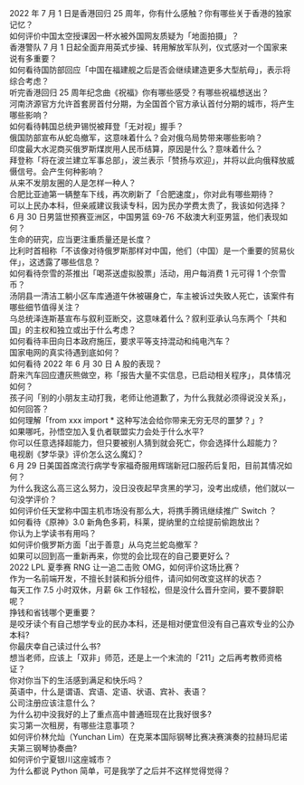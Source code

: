 2022 年 7 月 1 日是香港回归 25 周年，你有什么感触？你有哪些关于香港的独家记忆？  
如何评价中国太空授课因一杯水被外国网友质疑为「地面拍摄」？  
香港警队 7 月 1 日起全面弃用英式步操、转用解放军队列，仪式感对一个国家来说有多重要？  
如何看待国防部回应「中国在福建舰之后是否会继续建造更多大型航母」，表示将综合考虑？  
听完香港回归 25 周年纪念曲《祝福》你有哪些感受？有哪些祝福想送出？  
河南济源官方允许首套房首付分期，为全国首个官方承认首付分期的城市，将产生哪些影响？  
如何看待韩国总统尹锡悦被拜登「无对视」握手？  
俄国防部宣布从蛇岛撤军，这意味着什么？会对俄乌局势带来哪些影响？  
印度最大水泥商买俄罗斯煤炭用人民币结算，原因是什么？意味着什么？  
拜登称「将在波兰建立军事总部」，波兰表示「赞扬与欢迎」，并将以此向俄释放威慑信号。会产生何种影响？  
从来不发朋友圈的人是怎样一种人？  
合肥比亚迪第一辆整车下线，再次刷新了「合肥速度」，你对此有哪些期待？  
可以上民办本科，但亲戚建议我读专科，因为民办学费太贵了，我该如何选择？  
6 月 30 日男篮世预赛亚洲区，中国男篮 69-76 不敌澳大利亚男篮，他们表现如何？  
生命的研究，应当更注重质量还是长度？  
比利时首相称「不该像对待俄罗斯那样对中国，他们（中国）是一个重要的贸易伙伴」，这透露了哪些信息？  
如何看待奈雪的茶推出「喝茶送虚拟股票」活动，用户每消费 1 元可得 1 个奈雪币？  
汤阴县一清洁工躺小区车库通道午休被碾身亡，车主被诉过失致人死亡，该案件有哪些细节值得关注？  
乌总统泽连斯基宣布与叙利亚断交，这意味着什么？叙利亚承认乌东两个「共和国」的主权和独立或出于什么考虑？  
如何看待丰田向日本政府施压，要求平等支持混动和纯电汽车？  
国家电网的真实待遇到底如何？  
如何看待 2022 年 6 月 30 日 A 股的表现？  
蔚来汽车回应遭灰熊做空，称「报告大量不实信息，已启动相关程序」，具体情况如何？  
孩子问「别的小朋友主动打我，老师让他道歉了，为什么我就必须得说没关系」，如何回答？  
如何理解「from xxx import * 这种写法会给你带来无穷无尽的噩梦？」?  
如果哪吒，孙悟空加入复仇者联盟实力会处于什么水平?  
你可以任意选择超能力，但只要被别人猜到就会死亡，你会选择什么超能力？  
电视剧《梦华录》评价怎么这么魔幻？  
6 月 29 日美国首席流行病学专家福奇服用辉瑞新冠口服药后复阳，目前其情况如何？  
为什么我这么高三这么努力，没日没夜起早贪黑的学习，没考出成绩，他们就以一句没学评价？  
如何评价任天堂称中国主机市场没有那么大，将携手腾讯继续推广 Switch ？  
如何看待《原神》3.0 新角色多莉，科莱，提纳里的立绘提前偷跑放出？  
你认为上学读书有用吗？  
如何评价俄罗斯方面「出于善意」从乌克兰蛇岛撤军？  
如果可以回到高一重新再来，你觉的会比现在的自己要更好么？  
2022 LPL 夏季赛 RNG 让一追二击败 OMG，如何评价这场比赛？  
作为一名前端开发，不擅长封装和拆分组件，请问如何改变这样的状态？  
每天工作 7.5 小时双休，月薪 6k 工作轻松，但是没什么晋升空间，要不要辞职呢？  
挣钱和省钱哪个更重要？  
是咬牙读个有自己想学专业的民办本科，还是相对便宜但没有自己喜欢专业的公办本科?  
你最庆幸自己读过什么书?  
想当老师，应该上「双非」师范，还是上一个末流的「211」之后再考教师资格证？  
你对你当下的生活感到满足和快乐吗？  
英语中，什么是谓语、宾语、定语、状语、宾补、表语？  
公司注册应该注意什么？  
为什么初中没我好的上了重点高中普通班现在比我好很多?  
实习第一次租房，有哪些注意事项？  
如何评价林允灿（Yunchan Lim）在克莱本国际钢琴比赛决赛演奏的拉赫玛尼诺夫第三钢琴协奏曲?  
如何评价宁夏银川这座城市？  
为什么都说 Python 简单，可是我学了之后并不这样觉得觉得？  
